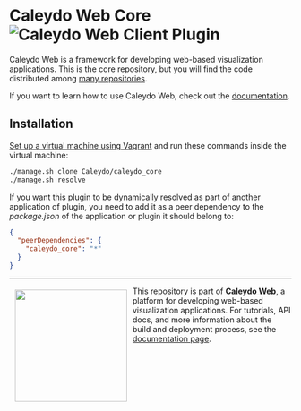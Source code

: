 Caleydo Web Core ![Caleydo Web Client Plugin](https://img.shields.io/badge/Caleydo%20Web-Client%20Plugin-F47D20.svg)
=====================

Caleydo Web is a framework for developing web-based visualization applications. This is the core repository, but you will find the code distributed among [many repositories](http://caleydo.org/documentation/list_of_plugins).

If you want to learn how to use Caleydo Web, check out the [documentation](http://caleydo.org/documentation).

Installation
------------

[Set up a virtual machine using Vagrant](http://www.caleydo.org/documentation/vagrant/) and run these commands inside the virtual machine:

```bash
./manage.sh clone Caleydo/caleydo_core
./manage.sh resolve
```

If you want this plugin to be dynamically resolved as part of another application of plugin, you need to add it as a peer dependency to the _package.json_ of the application or plugin it should belong to:

```json
{
  "peerDependencies": {
    "caleydo_core": "*"
  }
}
```

***

<a href="https://caleydo.org"><img src="http://caleydo.org/assets/images/logos/caleydo.svg" align="left" width="200px" hspace="10" vspace="6"></a>
This repository is part of **[Caleydo Web](http://caleydo.org/)**, a platform for developing web-based visualization applications. For tutorials, API docs, and more information about the build and deployment process, see the [documentation page](http://caleydo.org/documentation/).
